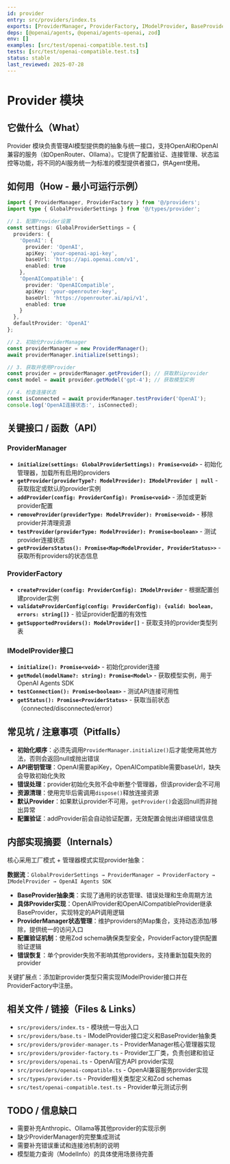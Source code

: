 ```yaml
---
id: provider
entry: src/providers/index.ts
exports: [ProviderManager, ProviderFactory, IModelProvider, BaseProvider, OpenAIProvider, OpenAICompatibleProvider]
deps: [@openai/agents, @openai/agents-openai, zod]
env: []
examples: [src/test/openai-compatible.test.ts]
tests: [src/test/openai-compatible.test.ts]
status: stable
last_reviewed: 2025-07-28
---
```


# Provider 模块

## 它做什么（What）

Provider 模块负责管理AI模型提供商的抽象与统一接口，支持OpenAI和OpenAI兼容的服务（如OpenRouter、Ollama）。它提供了配置验证、连接管理、状态监控等功能，将不同的AI服务统一为标准的模型提供者接口，供Agent使用。

## 如何用（How - 最小可运行示例）

```typescript
import { ProviderManager, ProviderFactory } from '@/providers';
import type { GlobalProviderSettings } from '@/types/provider';

// 1. 配置Provider设置
const settings: GlobalProviderSettings = {
  providers: {
    'OpenAI': {
      provider: 'OpenAI',
      apiKey: 'your-openai-api-key',
      baseUrl: 'https://api.openai.com/v1',
      enabled: true
    },
    'OpenAICompatible': {
      provider: 'OpenAICompatible', 
      apiKey: 'your-openrouter-key',
      baseUrl: 'https://openrouter.ai/api/v1',
      enabled: true
    }
  },
  defaultProvider: 'OpenAI'
};

// 2. 初始化ProviderManager
const providerManager = new ProviderManager();
await providerManager.initialize(settings);

// 3. 获取并使用Provider
const provider = providerManager.getProvider(); // 获取默认provider
const model = await provider.getModel('gpt-4'); // 获取模型实例

// 4. 检查连接状态
const isConnected = await providerManager.testProvider('OpenAI');
console.log('OpenAI连接状态:', isConnected);
```

## 关键接口 / 函数（API）

### ProviderManager

* **`initialize(settings: GlobalProviderSettings): Promise<void>`** - 初始化管理器，加载所有启用的providers
* **`getProvider(providerType?: ModelProvider): IModelProvider | null`** - 获取指定或默认的provider实例
* **`addProvider(config: ProviderConfig): Promise<void>`** - 添加或更新provider配置
* **`removeProvider(providerType: ModelProvider): Promise<void>`** - 移除provider并清理资源
* **`testProvider(providerType: ModelProvider): Promise<boolean>`** - 测试provider连接状态
* **`getProvidersStatus(): Promise<Map<ModelProvider, ProviderStatus>>`** - 获取所有providers的状态信息

### ProviderFactory

* **`createProvider(config: ProviderConfig): IModelProvider`** - 根据配置创建provider实例
* **`validateProviderConfig(config: ProviderConfig): {valid: boolean, errors: string[]}`** - 验证provider配置的有效性
* **`getSupportedProviders(): ModelProvider[]`** - 获取支持的provider类型列表

### IModelProvider接口

* **`initialize(): Promise<void>`** - 初始化provider连接
* **`getModel(modelName?: string): Promise<Model>`** - 获取模型实例，用于OpenAI Agents SDK
* **`testConnection(): Promise<boolean>`** - 测试API连接可用性
* **`getStatus(): Promise<ProviderStatus>`** - 获取当前状态（connected/disconnected/error）

## 常见坑 / 注意事项（Pitfalls）

* **初始化顺序**：必须先调用`ProviderManager.initialize()`后才能使用其他方法，否则会返回null或抛出错误
* **API密钥管理**：OpenAI需要apiKey，OpenAICompatible需要baseUrl，缺失会导致初始化失败
* **错误处理**：provider初始化失败不会中断整个管理器，但该provider会不可用
* **资源清理**：使用完毕后需调用`dispose()`释放连接资源
* **默认Provider**：如果默认provider不可用，`getProvider()`会返回null而非抛出异常
* **配置验证**：addProvider前会自动验证配置，无效配置会抛出详细错误信息

## 内部实现摘要（Internals）

核心采用工厂模式 + 管理器模式实现provider抽象：

**数据流**：`GlobalProviderSettings → ProviderManager → ProviderFactory → IModelProvider → OpenAI Agents SDK`

* **BaseProvider抽象类**：实现了通用的状态管理、错误处理和生命周期方法
* **具体Provider实现**：OpenAIProvider和OpenAICompatibleProvider继承BaseProvider，实现特定的API调用逻辑
* **ProviderManager状态管理**：维护providers的Map集合，支持动态添加/移除，提供统一的访问入口
* **配置验证机制**：使用Zod schema确保类型安全，ProviderFactory提供配置验证逻辑
* **错误恢复**：单个provider失败不影响其他providers，支持重新加载失败的provider

关键扩展点：添加新provider类型只需实现IModelProvider接口并在ProviderFactory中注册。

## 相关文件 / 链接（Files & Links）

* `src/providers/index.ts` - 模块统一导出入口
* `src/providers/base.ts` - IModelProvider接口定义和BaseProvider抽象类
* `src/providers/provider-manager.ts` - ProviderManager核心管理器实现
* `src/providers/provider-factory.ts` - Provider工厂类，负责创建和验证
* `src/providers/openai.ts` - OpenAI官方API provider实现
* `src/providers/openai-compatible.ts` - OpenAI兼容服务provider实现
* `src/types/provider.ts` - Provider相关类型定义和Zod schemas
* `src/test/openai-compatible.test.ts` - Provider单元测试示例

## TODO / 信息缺口

* 需要补充Anthropic、Ollama等其他provider的实现示例
* 缺少ProviderManager的完整集成测试
* 需要补充错误重试和连接池机制的说明
* 模型能力查询（ModelInfo）的具体使用场景待完善
